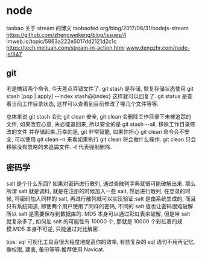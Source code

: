 # node

taobao 关于 stream 的博文 taobaofed.org/blog/2017/08/31/nodejs-stream
https://github.com/zhengweikeng/blog/issues/4
imweb.io/topic/5963a222e5017dd2121d2c1c
https://tech.meituan.com/stream-in-action.html
www.dengzhr.com/node-js/847

## git
老是搞错两个命令, 今天差点弄错文件了.
git stash 是存储, 恢复存储状态使用 git stash [pop | apply] --index stash@{index} 这样就可以回复了.
git status 是查看当前工作目录状态, 这样可以查看到目前修改了哪几个文件等等.

总体来说 git stash 会比 git clean 安全, git clean 会删除工作目录下未被追踪的文件, 如果改变心意, 未必能追回来, 所以安全的是 git stash --all, 移除工作目录修改的文件
并存储起来.万幸的是, git 非常智能, 如果你担心 git clean 命令会不安全, 可以使用 git clean -n 来看如果执行 git clean 将会做什么操作.
git clean 只会移除没有忽略的未追踪文件. -f 代表强制删除.

## 密码学
salt 是个什么东西? 
如果对密码进行散列, 通过查散列字典就很可能破解出来. 那么所谓 salt 就是调料, 就是在注册的时候加入一些 salt, 然后进行散列, 在登录的时候, 将密码加入同样的 salt, 
再进行散列就可以实现验证.salt 是由系统生成的, 而且只有系统知道, 即使两个用户使用了同样的密码, 不同的 salt 值也让密码很难破解.所以 salt 是需要保存到数据库的.
MD5 本身可以通过彩虹表来破解, 但是带 salt 就复杂多了, 如何加 salt 的可能性有 10000 个, 那就是 10000 个彩虹表的规模.MD5 本身不可逆, 只能通过对比解密.

tips: sql 可视化工具会很大程度地提高你的效率, 有些复杂的 sql 语句不用再记忆, 像权限, 建表, 备份等等.推荐使用 Navicat.